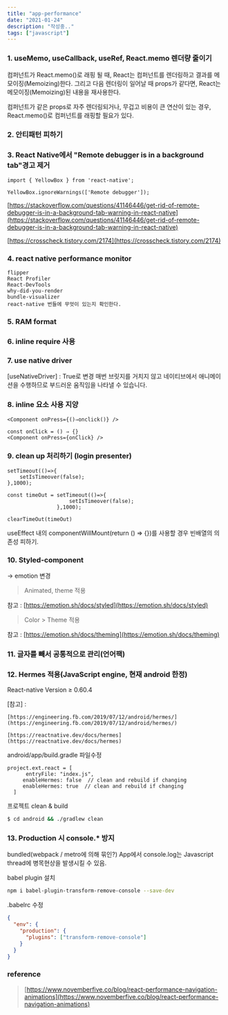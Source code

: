 ```yaml
---
title: "app-performance"
date: "2021-01-24"
description: "작성중..︎"
tags: ["javascript"]
---
```


### 1. useMemo, useCallback, useRef, React.memo 렌더량 줄이기

컴퍼넌트가 React.memo()로 래핑 될 때, React는 컴퍼넌트를 렌더링하고 결과를 메모이징(Memoizing)한다. 그리고 다음 렌더링이 일어날 때 props가 같다면, React는 메모이징(Memoizing)된 내용을 재사용한다.

컴퍼넌트가 같은 props로 자주 렌더링되거나, 무겁고 비용이 큰 연산이 있는 경우, React.memo()로 컴퍼넌트를 래핑할 필요가 있다.

### 2. 안티패턴 피하기

### 3. React Native에서 "Remote debugger is in a background tab"경고 제거

```
import { YellowBox } from 'react-native';

YellowBox.ignoreWarnings(['Remote debugger']);
```

[https://stackoverflow.com/questions/41146446/get-rid-of-remote-debugger-is-in-a-background-tab-warning-in-react-native](https://stackoverflow.com/questions/41146446/get-rid-of-remote-debugger-is-in-a-background-tab-warning-in-react-native)

[https://crosscheck.tistory.com/2174](https://crosscheck.tistory.com/2174)

### 4. react native performance monitor
````
flipper
React Profiler
React-DevTools
why-did-you-render
bundle-visualizer
react-native 번들에 무엇이 있는지 확인한다.  
````


### 5. RAM format


### 6. inline require 사용


### 7. use native driver

[useNativeDriver] : True로 변경
매번 브릿지를 거치지 않고 네이티브에서 애니메이션을 수행하므로 부드러운 움직임을 나타낼 수 있습니다.


### 8. inline 요소 사용 지양
````
<Component onPress={()⇒onclick()} />

const onClick = () ⇒ {}
<Component onPress={onClick} />

````

### 9. clean up 처리하기 (login presenter)

````
setTimeout(()=>{
    setIsTimeover(false);
},1000);
````

````
const timeOut = setTimeout(()=>{
                    setIsTimeover(false);
                },1000);

clearTimeOut(timeOut)
````

useEffect 내의 componentWillMount(return () => {})를 사용할 경우 빈배열의 의존성 피하기.


### 10. Styled-component

-> emotion 변경 

  > Animated, theme 적용

 참고 : [https://emotion.sh/docs/styled](https://emotion.sh/docs/styled)

  > Color > Theme 적용

  참고 : [https://emotion.sh/docs/theming](https://emotion.sh/docs/theming)


### 11. 글자를 빼서 공통적으로 관리(언어팩)


### 12. Hermes 적용(JavaScript engine, 현재 android 한정)

React-native Version ≥ 0.60.4

[참고] : 

    [https://engineering.fb.com/2019/07/12/android/hermes/](https://engineering.fb.com/2019/07/12/android/hermes/)

    [https://reactnative.dev/docs/hermes](https://reactnative.dev/docs/hermes)

android/app/build.gradle 파일수정

```
project.ext.react = [
      entryFile: "index.js",
     enableHermes: false  // clean and rebuild if changing
     enableHermes: true  // clean and rebuild if changing
  ]
```

프로젝트 clean & build

```bash
$ cd android && ./gradlew clean
```

### 13. Production 시 console.* 방지

bundled(webpack / metro에 의해 묶인?) App에서 console.log는 Javascript thread에 병목현상을 발생시킬 수 있음.

babel plugin 설치

```bash
npm i babel-plugin-transform-remove-console --save-dev
```

.babelrc 수정

```json
{
  "env": {
    "production": {
      "plugins": ["transform-remove-console"]
    }
  }
}
```

### reference

> [https://www.novemberfive.co/blog/react-performance-navigation-animations](https://www.novemberfive.co/blog/react-performance-navigation-animations)
